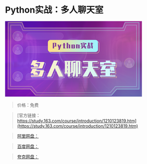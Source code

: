 # Python实战：多人聊天室

![img](../../../assets/study163/free/03109fa4ca94405b800757f40728358e.png)

> 价格：免费

> [官方链接：https://study.163.com/course/introduction/1210123819.htm](https://study.163.com/course/introduction/1210123819.htm)

> [阿里网盘：]()

> [百度网盘：]()

> [夸克网盘：]()

